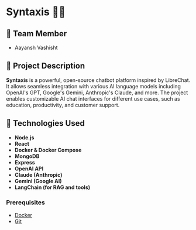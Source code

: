 # Syntaxis 💬🤖

## 👤 Team Member
- Aayansh Vashisht

## 📘 Project Description
**Syntaxis** is a powerful, open-source chatbot platform inspired by LibreChat. It allows seamless integration with various AI language models including OpenAI's GPT, Google's Gemini, Anthropic's Claude, and more. The project enables customizable AI chat interfaces for different use cases, such as education, productivity, and customer support.

## 🚀 Technologies Used
- **Node.js**
- **React**
- **Docker & Docker Compose**
- **MongoDB**
- **Express**
- **OpenAI API**
- **Claude (Anthropic)**
- **Gemini (Google AI)**
- **LangChain (for RAG and tools)**

### Prerequisites
- [Docker](https://www.docker.com/)
- [Git](https://git-scm.com/)